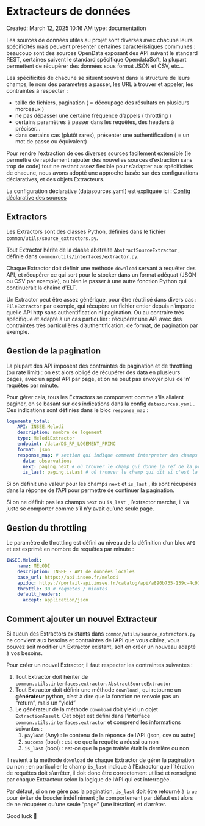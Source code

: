 # Extracteurs de données

Created: March 12, 2025 10:16 AM
type: documentation

Les sources de données utiles au projet sont diverses avec chacune leurs spécificités mais peuvent présenter certaines caractéristiques communes : beaucoup sont des sources OpenData exposant des API suivant le standard REST, certaines suivent le standard spécifique OpendataSoft, la plupart permettent de récupérer des données sous format JSON et CSV, etc…

Les spécificités de chacune se situent souvent dans la structure de leurs champs, le nom des paramètres à passer, les URL à trouver et appeler, les contraintes à respecter :

- taille de fichiers, pagination ( = découpage des résultats en plusieurs morceaux )
- ne pas dépasser une certaine fréquence d’appels ( throttling )
- certains paramètres à passer dans les requêtes, des headers à préciser…
- dans certains cas (plutôt rares), présenter une authentification ( = un mot de passe ou équivalent)

Pour rendre l’extraction de ces diverses sources facilement extensible (ie permettre de rapidement rajouter des nouvelles sources d’extraction sans trop de code) tout ne restant assez flexible pour s’adapter aux spécificités de chacune, nous avons adopté une approche basée sur des configurations déclaratives, et des objets Extracteurs.

La configuration déclarative (datasources.yaml) est expliquée ici : [Config déclarative des sources](./docs/configurations.md)

## Extractors

Les Extractors sont des classes Python, définies dans le fichier `common/utils/source_extractors.py`. 

Tout Extractor hérite de la classe abstraite `AbstractSourceExtractor` , définie dans `common/utils/interfaces/extractor.py`.

Chaque Extractor doit définir une méthode `download` servant à requêter des API, et récupérer ce qui sort pour le stocker dans un format adéquat (JSON ou CSV par exemple), ou bien le passer à une autre fonction Python qui continuerait la chaîne d’ELT.

Un Extractor peut être assez générique, pour être réutilisé dans divers cas : `FileExtractor` par exemple, qui récupère un fichier entier depuis n’importe quelle API http sans authentification ni pagination. Ou au contraire très spécifique et adapté à un cas particulier : récupérer une API avec des contraintes très particulières d’authentification, de format, de pagination par exemple.

## Gestion de la pagination

La plupart des API imposent des contraintes de pagination et de throttling (ou rate limit) : on est alors obligé de récupérer des data en plusieurs pages, avec un appel API par page, et on ne peut pas envoyer plus de ‘n’ requêtes par minute.

Pour gérer cela, tous les Extractors se comportent comme s’ils allaient paginer, en se basant sur des indications dans la config `datasources.yaml` . Ces indications sont définies dans le bloc `response_map` :

```yaml
logements_total:
    API: INSEE.Melodi
    description: nombre de logement
    type: MelodiExtractor
    endpoint: /data/DS_RP_LOGEMENT_PRINC
    format: json
    response_map: # section qui indique comment interpreter des champs de la réponse
      data: observations
      next: paging.next # où trouver le champ qui donne la ref de la prochaine page
      is_last: paging.isLast # où trouver le champ qui dit si c'est la dernière page
```

Si on définit une valeur pour les champs `next` et `is_last` , ils sont récupérés dans la réponse de l’API pour permettre de continuer la pagination.

Si on ne définit pas les champs `next` ou `is_last` , l’extractor marche, il va juste se comporter comme s’il n’y avait qu’une seule page.


## Gestion du throttling

Le paramètre de throttling est défini au niveau de la définition d’un bloc `API` et est exprimé en nombre de requêtes par minute :

```yaml
INSEE.Melodi:
    name: MELODI
    description: INSEE - API de données locales
    base_url: https://api.insee.fr/melodi
    apidoc: https://portail-api.insee.fr/catalog/api/a890b735-159c-4c91-90b7-35159c7c9126/doc?page=ee625968-272a-4637-a259-68272aa63766
    throttle: 30 # requetes / minutes
    default_headers:
      accept: application/json
```

## Comment ajouter un nouvel Extracteur

Si aucun des Extractors existants dans `common/utils/source_extractors.py` ne convient aux besoins et contraintes de l’API que vous ciblez, vous pouvez soit modifier un Extractor existant, soit en créer un nouveau adapté à vos besoins.

Pour créer un nouvel Extractor, il faut respecter les contraintes suivantes :

1. Tout Extractor doit hériter de `common.utils.interfaces.extractor.AbstractSourceExtractor`
2. Tout Extractor doit définir une méthode `download` , qui retourne un **générateur** python, c’est à dire que la fonction ne renvoie pas un “return”, mais un “yield”
3. Le générateur de la méthode `download` doit yield un objet `ExtractionResult`. Cet objet est défini dans l’interface `common.utils.interfaces.extractor` et comprend les informations suivantes :
    1. `payload` (Any) : le contenu de la réponse de l’API (json, csv ou autre)
    2.  `success` (bool) : est-ce que la requête a réussi ou non
    3. `is_last` (bool) : est-ce que la page traitée était la dernière ou non

Il revient à la méthode `download` de chaque Extractor de gérer la pagination ou non ; en particulier le champ `is_last` indique à l’Extractor que l’itération de requêtes doit s’arrêter, il doit donc être correctement utilisé et renseigné par chaque Extracteur selon la logique de l’API qui est interrogée.

Par défaut, si on ne gère pas la pagination, `is_last` doit être retourné à `true` pour éviter de boucler indéfiniment ; le comportement par défaut est alors de ne récupérer qu’une seule “page” (une itération) et d’arrêter.

Good luck 🙂